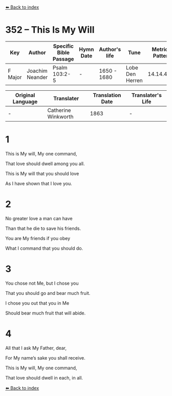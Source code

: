 [⬅️ Back to index](../README.md)

# 352 – This Is My Will

Key | Author   | Specific Bible Passage     |Hymn Date |Author's life |Tune |Metrical Pattern   |Composer/Source                                                                                        
-- | --------- | ---------------------------|----------|--------------|-----|-------------------|-------------   
F Major  | Joachim Neander      | Psalm 103:2-5 | -  | 1650 - 1680 | Lobe Den Herren | 14.14.4.7.8 | Chorale Book for England, 1863 

Original Language | Translater | Translation Date   | Translater's Life     
----------------- | --------- | --------------------|-------------   
\-  | Catherine Winkworth      | 1863 | -  | 1827 - 1878 



# 1

This is My will, My one command,

That love should dwell among you all.

This is My will that you should love

As I have shown that I love you.



# 2

No greater love a man can have

Than that he die to save his friends.

You are My friends if you obey

What I command that you should do.



# 3

You chose not Me, but I chose you

That you should go and bear much fruit.

I chose you out that you in Me

Should bear much fruit that will abide.



# 4

All that I ask My Father, dear,

For My name’s sake you shall receive.

This is My will, My one command,

That love should dwell in each, in all.

[⬅️ Back to index](../README.md)
